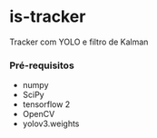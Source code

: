 # is-tracker
Tracker com YOLO e filtro de Kalman

### Pré-requisitos
- numpy
- SciPy
- tensorflow 2
- OpenCV
- yolov3.weights
